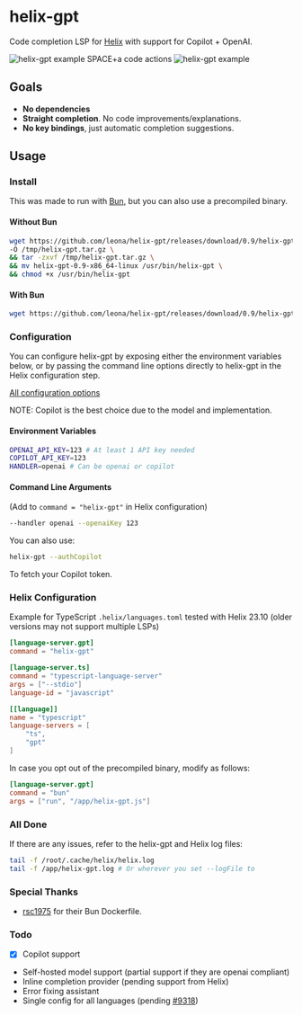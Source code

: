 # helix-gpt

Code completion LSP for [Helix](https://github.com/helix-editor/helix) with support for Copilot + OpenAI.

![helix-gpt example](https://github.com/leona/helix-gpt/raw/master/assets/example.gif)
SPACE+a code actions
![helix-gpt example](https://github.com/leona/helix-gpt/raw/master/assets/example2.gif)

## Goals

- **No dependencies**
- **Straight completion**. No code improvements/explanations.
- **No key bindings**, just automatic completion suggestions.

## Usage

### Install

This was made to run with [Bun](https://bun.sh/), but you can also use a precompiled binary.

#### Without Bun

```bash
wget https://github.com/leona/helix-gpt/releases/download/0.9/helix-gpt-0.9-x86_64-linux.tar.gz \
-O /tmp/helix-gpt.tar.gz \
&& tar -zxvf /tmp/helix-gpt.tar.gz \
&& mv helix-gpt-0.9-x86_64-linux /usr/bin/helix-gpt \
&& chmod +x /usr/bin/helix-gpt
```

#### With Bun

```bash
wget https://github.com/leona/helix-gpt/releases/download/0.9/helix-gpt-0.9.js -O helix-gpt.js
```

### Configuration

You can configure helix-gpt by exposing either the environment variables below, or by passing the command line options directly to helix-gpt in the Helix configuration step.

[All configuration options](https://github.com/leona/helix-gpt/blob/master/src/config.ts)

NOTE: Copilot is the best choice due to the model and implementation.

#### Environment Variables

```bash
OPENAI_API_KEY=123 # At least 1 API key needed
COPILOT_API_KEY=123
HANDLER=openai # Can be openai or copilot
```

#### Command Line Arguments

(Add to `command = "helix-gpt"` in Helix configuration)

```bash
--handler openai --openaiKey 123
```

You can also use:

```bash
helix-gpt --authCopilot
```

To fetch your Copilot token.

### Helix Configuration

Example for TypeScript `.helix/languages.toml` tested with Helix 23.10 (older versions may not support multiple LSPs)

```toml
[language-server.gpt]
command = "helix-gpt"

[language-server.ts]
command = "typescript-language-server"
args = ["--stdio"]
language-id = "javascript"

[[language]]
name = "typescript"
language-servers = [
    "ts",
    "gpt"
]
```

In case you opt out of the precompiled binary, modify as follows:

```toml
[language-server.gpt]
command = "bun"
args = ["run", "/app/helix-gpt.js"]
```

### All Done

If there are any issues, refer to the helix-gpt and Helix log files:

```bash
tail -f /root/.cache/helix/helix.log
tail -f /app/helix-gpt.log # Or wherever you set --logFile to
```

### Special Thanks

- [rsc1975](https://github.com/rsc1975/bun-docker) for their Bun Dockerfile.

### Todo

- [x] Copilot support
- Self-hosted model support (partial support if they are openai compliant)
- Inline completion provider (pending support from Helix)
- Error fixing assistant
- Single config for all languages (pending [#9318](https://github.com/helix-editor/helix/pull/9318))
